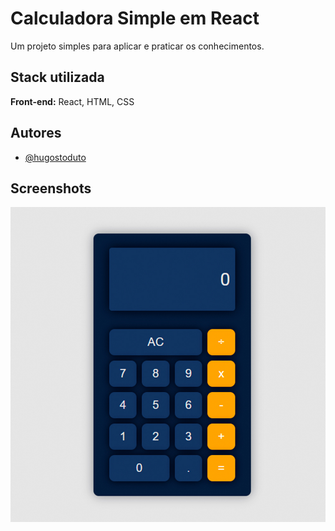 # Calculadora Simple em React

Um projeto simples para aplicar e praticar os conhecimentos.

## Stack utilizada

**Front-end:** React, HTML, CSS

## Autores

- [@hugostoduto](https://www.github.com/hugostoduto)

## Screenshots

![](Assets/print-1.jpg)

